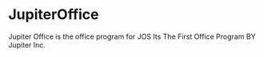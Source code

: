 # JupiterOffice
Jupiter Office is the office program for JOS Its The First Office Program BY Jupiter Inc.
